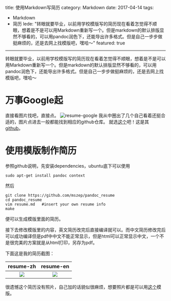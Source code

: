 title: 使用Markdown写简历
category: Markdown
date: 2017-04-14
tags:
- Markdown
- 简历
lede: "转眼就要毕业，以前用学校模版写的简历现在看着怎觉得不顺眼，想着是不是可以用Markdown重新写一个。但是markdown的默认排版显然不够看的，可以用pandoc润色下，还能导出许多格式。但是自己一步步做挺麻烦的，还是去网上找模版吧，嘿哈～"
featured: true
---

转眼就要毕业，以前用学校模版写的简历现在看着怎觉得不顺眼，想着是不是可以用Markdown重新写一个。但是markdown的默认排版显然不够看的，可以用pandoc润色下，还能导出许多格式。但是自己一步步做挺麻烦的，还是去网上找模版吧，嘿哈～

<!-- more -->

# 万事Google起
直接看图片找吧，直接点。
![resume-google](/post_imgs/markdown-resume/1.png)
我从中圈出了几个自己看着还挺合适的，图片点进去一般都能找到相应的github仓库。
就选[这个](http://mszep.github.io/pandoc_resume/)吧！这是其[github](https://github.com/mszep/pandoc_resume)。

# 使用模版制作简历

参照github说明，先安装dependencies，ubuntu底下可以使用

```
sudo apt-get install pandoc context
```

然后

```
git clone https://github.com/mszep/pandoc_resume
cd pandoc_resume
vim resume.md   #insert your own resume info
make
```
便可以生成模版里面的简历。

接下去修改模版里的内容，英文简历改完后直接编译就可以。而中文简历修改完后可以成功编译但是pdf中中文不能正常显示，但是html可以正常显示中文，一个不是很完美的方案就是从html打印，另存为pdf。

下面这是我的简历截图：

resume-zh                    |  resume-en                 |
:----------------------------:|:-----------------------------:|
![](/post_imgs/markdown-resume/2.png)  |  ![](/post_imgs/markdown-resume/3.png) |

很遗憾这个简历没有照片，自己加的话貌似很麻烦，想要照片都是可以用[这个](https://github.com/barraq/pandoc-moderncv)模版。
